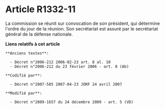 # Article R1332-11

La commission se réunit sur convocation de son président, qui détermine l'ordre du jour de la réunion. Son secrétariat est
assuré par le secrétariat général de la défense nationale.

**Liens relatifs à cet article**

	**Anciens textes**:

	  - Décret n°2006-212 2006-02-23 art. 8 al. 10
	  - Décret n°2006-212 du 23 février 2006 - art. 8 (Ab)

	**Codifié par**:

	  - Décret n°2007-585 2007-04-23 JORF 24 avril 2007

	**Modifié par**:

	  - Décret n°2009-1657 du 24 décembre 2009 - art. 5 (VD)

